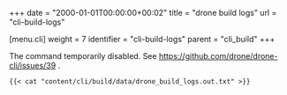 +++
date = "2000-01-01T00:00:00+00:02"
title = "drone build logs"
url = "cli-build-logs"

[menu.cli]
  weight = 7
  identifier = "cli-build-logs"
  parent = "cli_build"
+++

The command temporarily disabled. See https://github.com/drone/drone-cli/issues/39 .

```text
{{< cat "content/cli/build/data/drone_build_logs.out.txt" >}}
```
